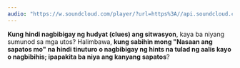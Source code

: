 ```yaml
---
audio: "https://w.soundcloud.com/player/?url=https%3A//api.soundcloud.com/tracks/1406307367%3Fsecret_token%3Ds-L0laC9gVb8T&color=%23ff5500&auto_play=true&hide_related=false&show_comments=true&show_user=true&show_reposts=false&show_teaser=true&visual=true"
---
```


<strong>Kung hindi nagbibigay ng hudyat (clues) ang sitwasyon</strong>, kaya ba niyang sumunod sa mga utos? Halimbawa, <strong>kung sabihin mong "Nasaan ang sapatos mo" na hindi tinuturo o nagbibigay ng hints na tulad ng aalis kayo o nagbibihis; ipapakita ba niya ang kanyang sapatos</strong>?